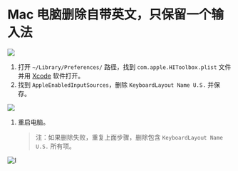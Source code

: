 # Mac 电脑删除自带英文，只保留一个输入法

[![](https://img.shields.io/badge/Telegram-%E8%AE%A8%E8%AE%BA%E7%BE%A4-%2323A5E4)](https://t.me/V2EXPro) 

1. 打开 `~/Library/Preferences/` 路径，找到 `com.apple.HIToolbox.plist` 文件并用 [Xcode](https://apps.apple.com/cn/app/xcode/id497799835?mt=12) 软件打开。
2. 找到 `AppleEnabledInputSources`，删除 `KeyboardLayout Name U.S.` 并保存。

![](https://i.imgur.com/oBdCPiO.png)

1. 重启电脑。

    > 注：如果删除失败，重复上面步骤，删除包含 `KeyboardLayout Name U.S.` 所有项。

![I](https://i.imgur.com/JvzQHNH.png)
